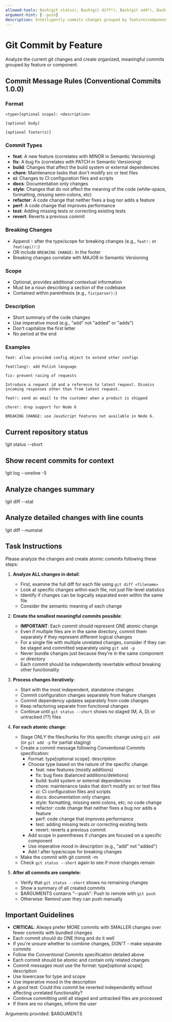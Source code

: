 ```yaml
---
allowed-tools: Bash(git status), Bash(git diff*), Bash(git add*), Bash(git commit*), Bash(git push*), Bash(git log*), Read
argument-hint: [--push]
description: Intelligently commits changes grouped by feature/component following Conventional Commits
---
```


# Git Commit by Feature

Analyze the current git changes and create organized, meaningful commits grouped by feature or component.

## Commit Message Rules (Conventional Commits 1.0.0)

### Format
```
<type>[optional scope]: <description>

[optional body]

[optional footer(s)]
```

### Commit Types
- **feat**: A new feature (correlates with MINOR in Semantic Versioning)
- **fix**: A bug fix (correlates with PATCH in Semantic Versioning)
- **build**: Changes that affect the build system or external dependencies
- **chore**: Maintenance tasks that don't modify src or test files
- **ci**: Changes to CI configuration files and scripts
- **docs**: Documentation only changes
- **style**: Changes that do not affect the meaning of the code (white-space, formatting, missing semi-colons, etc)
- **refactor**: A code change that neither fixes a bug nor adds a feature
- **perf**: A code change that improves performance
- **test**: Adding missing tests or correcting existing tests
- **revert**: Reverts a previous commit

### Breaking Changes
- Append `!` after the type/scope for breaking changes (e.g., `feat!:` or `feat(api)!:`)
- OR include `BREAKING CHANGE:` in the footer
- Breaking changes correlate with MAJOR in Semantic Versioning

### Scope
- Optional, provides additional contextual information
- Must be a noun describing a section of the codebase
- Contained within parenthesis (e.g., `fix(parser):`)

### Description
- Short summary of the code changes
- Use imperative mood (e.g., "add" not "added" or "adds")
- Don't capitalize the first letter
- No period at the end

### Examples
```
feat: allow provided config object to extend other configs
```

```
feat(lang): add Polish language
```

```
fix: prevent racing of requests

Introduce a request id and a reference to latest request. Dismiss
incoming responses other than from latest request.
```

```
feat!: send an email to the customer when a product is shipped
```

```
chore!: drop support for Node 6

BREAKING CHANGE: use JavaScript features not available in Node 6.
```

## Current repository status
!git status --short

## Show recent commits for context
!git log --oneline -5

## Analyze changes summary
!git diff --stat

## Analyze detailed changes with line counts
!git diff --numstat

## Task Instructions

Please analyze the changes and create atomic commits following these steps:

1. **Analyze ALL changes in detail**:
   - First, examine the full diff for each file using `git diff <filename>`
   - Look at specific changes within each file, not just file-level statistics
   - Identify if changes can be logically separated even within the same file
   - Consider the semantic meaning of each change

2. **Create the smallest meaningful commits possible**:
   - **IMPORTANT**: Each commit should represent ONE atomic change
   - Even if multiple files are in the same directory, commit them separately if they represent different logical changes
   - For a single file with multiple unrelated changes, consider if they can be staged and committed separately using `git add -p`
   - Never bundle changes just because they're in the same component or directory
   - Each commit should be independently revertable without breaking other functionality

3. **Process changes iteratively**:
   - Start with the most independent, standalone changes
   - Commit configuration changes separately from feature changes
   - Commit dependency updates separately from code changes
   - Keep refactoring separate from functional changes
   - Continue until `git status --short` shows no staged (M, A, D) or untracked (??) files

4. **For each atomic change**:
   - Stage ONLY the files/hunks for this specific change using `git add` (or `git add -p` for partial staging)
   - Create a commit message following Conventional Commits specification:
     - Format: type[optional scope]: description
     - Choose type based on the nature of the specific change:
       - feat: new features (mostly additions)
       - fix: bug fixes (balanced additions/deletions)
       - build: build system or external dependencies
       - chore: maintenance tasks that don't modify src or test files
       - ci: CI configuration files and scripts
       - docs: documentation only changes
       - style: formatting, missing semi colons, etc; no code change
       - refactor: code change that neither fixes a bug nor adds a feature
       - perf: code change that improves performance
       - test: adding missing tests or correcting existing tests
       - revert: reverts a previous commit
     - Add scope in parentheses if changes are focused on a specific component
     - Use imperative mood in description (e.g., "add" not "added")
     - Add ! after type/scope for breaking changes
   - Make the commit with git commit -m
   - Check `git status --short` again to see if more changes remain

5. **After all commits are complete**:
   - Verify that `git status --short` shows no remaining changes
   - Show a summary of all created commits
   - $ARGUMENTS contains "--push": Push to remote with `git push`
   - Otherwise: Remind user they can push manually

## Important Guidelines
- **CRITICAL**: Always prefer MORE commits with SMALLER changes over fewer commits with bundled changes
- Each commit should do ONE thing and do it well
- If you're unsure whether to combine changes, DON'T - make separate commits
- Follow the Conventional Commits specification detailed above
- Each commit should be atomic and contain only related changes
- Commit messages must use the format: type[optional scope]: description
- Use lowercase for type and scope
- Use imperative mood in the description
- A good test: Could this commit be reverted independently without affecting unrelated functionality?
- Continue committing until all staged and untracked files are processed
- If there are no changes, inform the user

Arguments provided: $ARGUMENTS